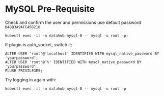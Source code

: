# MySQL Pre-Requisite

Check and confirm the user and permissions use default password `D4BB3A9AFC45D210`
```
kubectl exec -it -n datahub mysql-0 -- mysql -u root -p;
```

If plugin is auth_socket, switch it:
```
ALTER USER 'root'@'localhost' IDENTIFIED WITH mysql_native_password BY 'yourpassword';
ALTER USER 'root'@'%' IDENTIFIED WITH mysql_native_password BY 'yourpassword';
FLUSH PRIVILEGES;
```

Try logging in again with:
```
kubectl exec -it -n datahub mysql-0 -- mysql -u root -p
```

